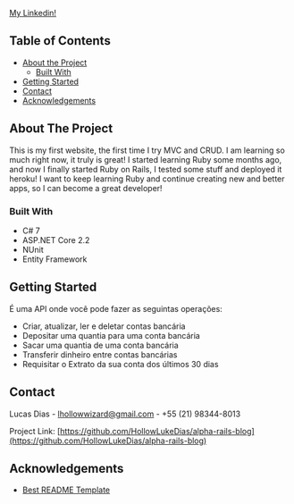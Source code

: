 [My Linkedin!](https://www.linkedin.com/in/lucasdiasufrj/)


## Table of Contents

* [About the Project](#about-the-project)
  * [Built With](#built-with)
* [Getting Started](#getting-started)
* [Contact](#contact)
* [Acknowledgements](#acknowledgements)



## About The Project

This is my first website, the first time I try MVC and CRUD. I am learning so much right now, it truly is great!
I started learning Ruby some months ago, and now I finally started Ruby on Rails, I tested some stuff and deployed it heroku!
I want to keep learning Ruby and continue creating new and better apps, so I can become a great developer!

### Built With
* C# 7
* ASP.NET Core 2.2
* NUnit
* Entity Framework



## Getting Started
É uma API onde você pode fazer as seguintas operações:
* Criar, atualizar, ler e deletar contas bancária
* Depositar uma quantia para uma conta bancária
* Sacar uma quantia de uma conta bancária
* Transferir dinheiro entre contas bancárias
* Requisitar o Extrato da sua conta dos últimos 30 dias


## Contact

Lucas Dias - [lhollowwizard@gmail.com](lhollowwizard@gmail.com) - +55 (21) 98344-8013

Project Link: [https://github.com/HollowLukeDias/alpha-rails-blog](https://github.com/HollowLukeDias/alpha-rails-blog)




## Acknowledgements
* [Best README Template](https://github.com/othneildrew/Best-README-Template)
